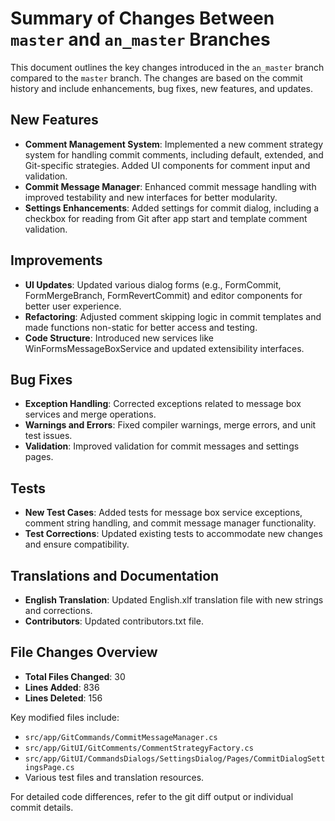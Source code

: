 # Summary of Changes Between `master` and `an_master` Branches

This document outlines the key changes introduced in the `an_master` branch compared to the `master` branch. The changes are based on the commit history and include enhancements, bug fixes, new features, and updates.

## New Features
- **Comment Management System**: Implemented a new comment strategy system for handling commit comments, including default, extended, and Git-specific strategies. Added UI components for comment input and validation.
- **Commit Message Manager**: Enhanced commit message handling with improved testability and new interfaces for better modularity.
- **Settings Enhancements**: Added settings for commit dialog, including a checkbox for reading from Git after app start and template comment validation.

## Improvements
- **UI Updates**: Updated various dialog forms (e.g., FormCommit, FormMergeBranch, FormRevertCommit) and editor components for better user experience.
- **Refactoring**: Adjusted comment skipping logic in commit templates and made functions non-static for better access and testing.
- **Code Structure**: Introduced new services like WinFormsMessageBoxService and updated extensibility interfaces.

## Bug Fixes
- **Exception Handling**: Corrected exceptions related to message box services and merge operations.
- **Warnings and Errors**: Fixed compiler warnings, merge errors, and unit test issues.
- **Validation**: Improved validation for commit messages and settings pages.

## Tests
- **New Test Cases**: Added tests for message box service exceptions, comment string handling, and commit message manager functionality.
- **Test Corrections**: Updated existing tests to accommodate new changes and ensure compatibility.

## Translations and Documentation
- **English Translation**: Updated English.xlf translation file with new strings and corrections.
- **Contributors**: Updated contributors.txt file.

## File Changes Overview
- **Total Files Changed**: 30
- **Lines Added**: 836
- **Lines Deleted**: 156

Key modified files include:
- `src/app/GitCommands/CommitMessageManager.cs`
- `src/app/GitUI/GitComments/CommentStrategyFactory.cs`
- `src/app/GitUI/CommandsDialogs/SettingsDialog/Pages/CommitDialogSettingsPage.cs`
- Various test files and translation resources.

For detailed code differences, refer to the git diff output or individual commit details.